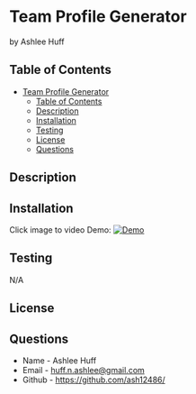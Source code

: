 # Team Profile Generator

by Ashlee Huff


## Table of Contents
- [Team Profile Generator](#team-profile-generator)
  - [Table of Contents](#table-of-contents)
  - [Description](#description)
  - [Installation](#installation)
  - [Testing](#testing)
  - [License](#license)
  - [Questions](#questions)

## Description


## Installation

Click image to video Demo:
[![Demo](utils/images/Screenshot.png)](https://drive.google.com/file/d/1b5Rc46Of7vmSRHazlWtb4-CNc58J2hEE/view?usp=share_link)




## Testing
N/A

## License




## Questions
 

- Name - Ashlee Huff
- Email - huff.n.ashlee@gmail.com
- Github - https://github.com/ash12486/
